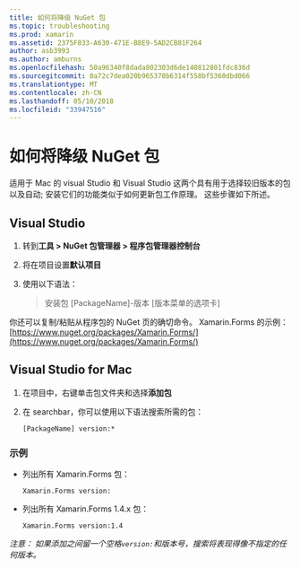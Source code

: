 ```yaml
---
title: 如何将降级 NuGet 包
ms.topic: troubleshooting
ms.prod: xamarin
ms.assetid: 2375F833-A630-471E-B8E9-5AD2CB81F264
author: asb3993
ms.author: amburns
ms.openlocfilehash: 50a96340f8dada802303d6de140812801fdc836d
ms.sourcegitcommit: 0a72c7dea020b965378b6314f558bf5360dbd066
ms.translationtype: MT
ms.contentlocale: zh-CN
ms.lasthandoff: 05/10/2018
ms.locfileid: "33947516"
---
```

# <a name="how-do-i-downgrade-a-nuget-package"></a>如何将降级 NuGet 包

适用于 Mac 的 visual Studio 和 Visual Studio 这两个具有用于选择较旧版本的包以及自动; 安装它们的功能类似于如何更新包工作原理。 这些步骤如下所述。

## <a name="visual-studio"></a>Visual Studio
1. 转到**工具 > NuGet 包管理器 > 程序包管理器控制台**
2. 将在项目设置**默认项目**
3. 使用以下语法：

    > 安装包 [PackageName]-版本 [版本菜单的选项卡]

你还可以复制/粘贴从程序包的 NuGet 页的确切命令。 Xamarin.Forms 的示例： [https://www.nuget.org/packages/Xamarin.Forms/](https://www.nuget.org/packages/Xamarin.Forms/)

## <a name="visual-studio-for-mac"></a>Visual Studio for Mac
1. 在项目中，右键单击包文件夹和选择**添加包**
2. 在 searchbar，你可以使用以下语法搜索所需的包：

    `[PackageName] version:*`

### <a name="examples"></a>示例 
- 列出所有 Xamarin.Forms 包： 

    `Xamarin.Forms version:`
- 列出所有 Xamarin.Forms 1.4.x 包： 

    `Xamarin.Forms version:1.4`

*注意： 如果添加之间留一个空格`version:`和版本号，搜索将表现得像不指定的任何版本。*

